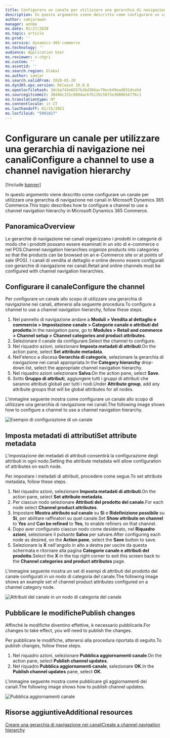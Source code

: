 ```yaml
---
title: Configurare un canale per utilizzare una gerarchia di navigazione nei canali
description: In questo argomento viene descritto come configurare un canale per utilizzare una gerarchia di navigazione nei canali in Microsoft Dynamics 365 Commerce.
author: samjarawan
manager: annbe
ms.date: 01/27/2020
ms.topic: article
ms.prod: ''
ms.service: dynamics-365-commerce
ms.technology: ''
audience: Application User
ms.reviewer: v-chgri
ms.custom: ''
ms.assetid: ''
ms.search.region: Global
ms.author: samjar
ms.search.validFrom: 2020-01-20
ms.dyn365.ops.version: Release 10.0.8
ms.openlocfilehash: 3dcba743e6557b1bd366ac79ecb49ead831dceb4
ms.sourcegitcommit: 38d40c331c8894acb7b119c5073e3088b54776c1
ms.translationtype: HT
ms.contentlocale: it-IT
ms.lasthandoff: 01/15/2021
ms.locfileid: "5001027"
---
```

# <a name="configure-a-channel-to-use-a-channel-navigation-hierarchy"></a><span data-ttu-id="01cc8-103">Configurare un canale per utilizzare una gerarchia di navigazione nei canali</span><span class="sxs-lookup"><span data-stu-id="01cc8-103">Configure a channel to use a channel navigation hierarchy</span></span>


[!include [banner](includes/banner.md)]

<span data-ttu-id="01cc8-104">In questo argomento viene descritto come configurare un canale per utilizzare una gerarchia di navigazione nei canali in Microsoft Dynamics 365 Commerce.</span><span class="sxs-lookup"><span data-stu-id="01cc8-104">This topic describes how to configure a channel to use a channel navigation hierarchy in Microsoft Dynamics 365 Commerce.</span></span>

## <a name="overview"></a><span data-ttu-id="01cc8-105">Panoramica</span><span class="sxs-lookup"><span data-stu-id="01cc8-105">Overview</span></span>

<span data-ttu-id="01cc8-106">Le gerarchie di navigazione nei canali organizzano i prodotti in categorie di modo che i prodotti possano essere esaminati in un sito di e-commerce o nel POS.</span><span class="sxs-lookup"><span data-stu-id="01cc8-106">Channel navigation hierarchies organize products into categories so that the products can be browsed on an e-Commerce site or at points of sale (POS).</span></span> <span data-ttu-id="01cc8-107">I canali di vendita al dettaglio e online devono essere configurati con gerarchie di navigazione nei canali.</span><span class="sxs-lookup"><span data-stu-id="01cc8-107">Retail and online channels must be configured with channel navigation hierarchies.</span></span>

## <a name="configure-the-channel"></a><span data-ttu-id="01cc8-108">Configurare il canale</span><span class="sxs-lookup"><span data-stu-id="01cc8-108">Configure the channel</span></span>

<span data-ttu-id="01cc8-109">Per configurare un canale allo scopo di utilizzare una gerarchia di navigazione nei canali, attenersi alla seguente procedura.</span><span class="sxs-lookup"><span data-stu-id="01cc8-109">To configure a channel to use a channel navigation hierarchy, follow these steps.</span></span>

1. <span data-ttu-id="01cc8-110">Nel pannello di navigazione andare a **Moduli \> Vendita al dettaglio e commercio \> Impostazione canale \> Categorie canale e attributi del prodotto**.</span><span class="sxs-lookup"><span data-stu-id="01cc8-110">In the navigation pane, go to **Modules \> Retail and commerce \> Channel setup \> Channel categories and product attributes**.</span></span>
1. <span data-ttu-id="01cc8-111">Selezionare il canale da configurare.</span><span class="sxs-lookup"><span data-stu-id="01cc8-111">Select the channel to configure.</span></span>
1. <span data-ttu-id="01cc8-112">Nel riquadro azioni, selezionare **Imposta metadati di attributi**.</span><span class="sxs-lookup"><span data-stu-id="01cc8-112">On the action pane, select **Set attribute metadata**.</span></span>
1. <span data-ttu-id="01cc8-113">Nell'elenco a discesa **Gerarchia di categorie**, selezionare la gerarchia di navigazione nei canali appropriata.</span><span class="sxs-lookup"><span data-stu-id="01cc8-113">In the **Category hierarchy** drop-down list, select the appropriate channel navigation hierarchy.</span></span>
1. <span data-ttu-id="01cc8-114">Nel riquadro azioni selezionare **Salva**.</span><span class="sxs-lookup"><span data-stu-id="01cc8-114">On the action pane, select **Save**.</span></span>
1. <span data-ttu-id="01cc8-115">Sotto **Gruppo di attributi**, aggiungere tutti i gruppi di attributi che saranno attributi globali per tutti i nodi.</span><span class="sxs-lookup"><span data-stu-id="01cc8-115">Under **Attribute group**, add any attribute groups that will be global attributes for all nodes.</span></span>

<span data-ttu-id="01cc8-116">L'immagine seguente mostra come configurare un canale allo scopo di utilizzare una gerarchia di navigazione nei canali.</span><span class="sxs-lookup"><span data-stu-id="01cc8-116">The following image shows how to configure a channel to use a channel navigation hierarchy.</span></span>

![Esempio di configurazione di un canale](media/configure-channel-hierarchy-1.png)

## <a name="set-attribute-metadata"></a><span data-ttu-id="01cc8-118">Imposta metadati di attributi</span><span class="sxs-lookup"><span data-stu-id="01cc8-118">Set attribute metadata</span></span>

<span data-ttu-id="01cc8-119">L'impostazione dei metadati di attributi consentirà la configurazione degli attributi in ogni nodo.</span><span class="sxs-lookup"><span data-stu-id="01cc8-119">Setting the attribute metadata will allow configuration of attributes on each node.</span></span>

<span data-ttu-id="01cc8-120">Per impostare i metadati di attributi, procedere come segue.</span><span class="sxs-lookup"><span data-stu-id="01cc8-120">To set attribute metadata, follow these steps.</span></span>

1. <span data-ttu-id="01cc8-121">Nel riquadro azioni, selezionare **Imposta metadati di attributi**.</span><span class="sxs-lookup"><span data-stu-id="01cc8-121">On the action pane, select **Set attribute metadata**.</span></span>
1. <span data-ttu-id="01cc8-122">Per ciascun nodo selezionare **Attributi del prodotto del canale**.</span><span class="sxs-lookup"><span data-stu-id="01cc8-122">For each node select **Channel product attributes**.</span></span>
1. <span data-ttu-id="01cc8-123">Impostare **Mostra attributo sul canale** su **Sì** e **Ridefinizione possibile** su **Sì**, per abilitare raffinatori su quel canale.</span><span class="sxs-lookup"><span data-stu-id="01cc8-123">Set **Show attribute on channel** to **Yes** and **Can be refined** to **Yes**, to enable refiners on that channel.</span></span>
1. <span data-ttu-id="01cc8-124">Dopo aver configurato ciascun nodo come desiderato, nel **Riquadro azioni**, selezionare il pulsante **Salva** per salvare.</span><span class="sxs-lookup"><span data-stu-id="01cc8-124">After configuring each node as desired, on the **Action pane**, select the **Save** button to save.</span></span>
1. <span data-ttu-id="01cc8-125">Selezionare la **X** nell'angolo in alto a destra per uscire da questa schermata e ritornare alla pagina **Categorie canale e attributi del prodotto**.</span><span class="sxs-lookup"><span data-stu-id="01cc8-125">Select the **X** in the top right corner to exit this screen back to the **Channel categories and product attributes** page.</span></span>

<span data-ttu-id="01cc8-126">L'immagine seguente mostra un set di esempi di attributi del prodotto del canale configurati in un nodo di categoria del canale.</span><span class="sxs-lookup"><span data-stu-id="01cc8-126">The following image shows an example set of channel product attributes configured on a channel category node.</span></span>

![Attributi del canale in un nodo di categoria del canale](media/configure-channel-hierarchy-2.png)

## <a name="publish-changes"></a><span data-ttu-id="01cc8-128">Pubblicare le modifiche</span><span class="sxs-lookup"><span data-stu-id="01cc8-128">Publish changes</span></span>

<span data-ttu-id="01cc8-129">Affinché le modifiche diventino effettive, è necessario pubblicarle.</span><span class="sxs-lookup"><span data-stu-id="01cc8-129">For changes to take effect, you will need to publish the changes.</span></span>

<span data-ttu-id="01cc8-130">Per pubblicare le modifiche, attenersi alla procedura riportata di seguito.</span><span class="sxs-lookup"><span data-stu-id="01cc8-130">To publish changes, follow these steps.</span></span>

1. <span data-ttu-id="01cc8-131">Nel riquadro azioni, selezionare **Pubblica aggiornamenti canale**.</span><span class="sxs-lookup"><span data-stu-id="01cc8-131">On the action pane, select **Publish channel updates**.</span></span>
1. <span data-ttu-id="01cc8-132">Nel riquadro **Pubblica aggiornamenti canale**, selezionare **OK**.</span><span class="sxs-lookup"><span data-stu-id="01cc8-132">In the **Publish channel updates** pane, select **OK**.</span></span>

<span data-ttu-id="01cc8-133">L'immagine seguente mostra come pubblicare gli aggiornamenti dei canali.</span><span class="sxs-lookup"><span data-stu-id="01cc8-133">The following image shows how to publish channel updates.</span></span>

![Pubblica aggiornamenti canale](media/configure-channel-hierarchy-3.png)

## <a name="additional-resources"></a><span data-ttu-id="01cc8-135">Risorse aggiuntive</span><span class="sxs-lookup"><span data-stu-id="01cc8-135">Additional resources</span></span>

[<span data-ttu-id="01cc8-136">Creare una gerarchia di navigazione nei canali</span><span class="sxs-lookup"><span data-stu-id="01cc8-136">Create a channel navigation hierarchy</span></span>](create-channel-hierarchy.md)


